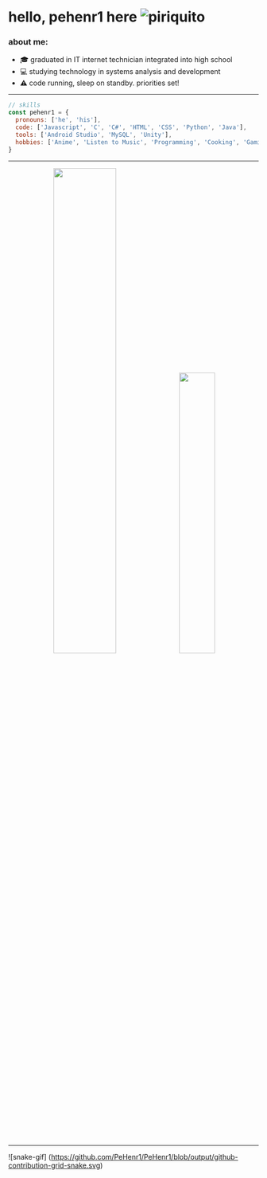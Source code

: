 # hello, pehenr1 here ![piriquito](https://camo.githubusercontent.com/f53c0bfbaab03fb628447c8c37d2ea7d78f61528e1c8d14795d363f46e47f01f/68747470733a2f2f63756c746f667468657061727479706172726f742e636f6d2f706172726f74732f68642f737461626c65706172726f742e676966)

### about me:
- :mortar_board: graduated in IT internet technician integrated into high school       
- :computer: studying technology in systems analysis and development
- :warning: code running, sleep on standby. priorities set!
---
                                                                                                                         
```javascript
// skills
const pehenr1 = {
  pronouns: ['he', 'his'],
  code: ['Javascript', 'C', 'C#', 'HTML', 'CSS', 'Python', 'Java'],
  tools: ['Android Studio', 'MySQL', 'Unity'],
  hobbies: ['Anime', 'Listen to Music', 'Programming', 'Cooking', 'Gaming']
}
```

---

<div align='center'>
  <img width="50%"  src="https://github-readme-stats.vercel.app/api?username=pehenr1&show_icons=true&theme=radical&include_all_commits=true&count_private=true">
  <img width="38%" src="https://github-readme-stats.vercel.app/api/top-langs/?username=pehenr1&layout=compact&langs_count=16&theme=radical"/>
</div>

---

![snake-gif] (https://github.com/PeHenr1/PeHenr1/blob/output/github-contribution-grid-snake.svg)
